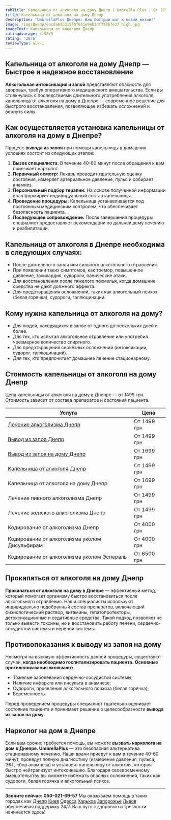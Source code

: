 ```yaml
---
tabTitle: Капельница от алкоголя на дому Днепр | Umbrella Plus | От 1999 грн
title: Капельница от алкоголя на дому Днепр
description: 'UmbrellaPlus Днепре: Ваш быстрый шаг к новой жизни!'
image: /img/Днепр/eacda62b31540f651e9eb1df758bfe27_high.jpg
imageText: Капельница от алкоголя Днепр
ratingAvarage: 4.98/5
rating: '2876'
reviewType: alk-1
---
```


## Капельница от алкоголя на дому Днепр — Быстрое и надежное восстановление

**Алкогольная интоксикация и запой** представляют опасность для здоровья, требуя оперативного медицинского вмешательства. Если вы столкнулись с последствиями длительного употребления алкоголя, капельница от алкоголя на дому в Днепре — современное решение для быстрого восстановления, позволяющее избежать осложнений и вернуть силы.

## Как осуществляется установка капельницы от алкоголя на дому в Днепре?

Процесс **вывода из запоя** при помощи капельницы в домашних условиях состоит из следующих этапов:

1. **Вызов специалиста:** В течение 40-60 минут после обращения к вам приезжает нарколог.
2. **Первичный осмотр:** Лекарь проводит тщательную оценку состояния, измеряет артериальное давление, пульс и собирает анамнез.
3. **Персональный подбор терапии:** На основе полученной информации врач формирует индивидуальный состав капельницы.
4. **Проведение процедуры:** Капельница устанавливается под постоянным медицинским контролем, что обеспечивает безопасность пациента.
5. **Последующее сопровождение:** После завершения процедуры специалист предоставляет рекомендации по дальнейшему лечению и реабилитации.

## Капельница от алкоголя в Днепре необходима в следующих случаях:

* После длительного запоя или сильного алкогольного отравления.
* При появлении таких симптомов, как тремор, повышенное давление, тахикардия, судороги, панические атаки.
* Для восстановления после тяжелого похмелья, когда домашние средства не дают должного эффекта.
* Для предотвращения осложнений, таких как алкогольный психоз (белая горячка), судороги, галлюцинации.

## Кому нужна капельница от алкоголя на дому?

* Для людей, находящихся в запое от одного до нескольких дней и более.
* Для тех, кто испытал алкогольное отравление или употребил чрезмерное количество спиртного.
* Для предотвращения серьёзных осложнений (интоксикации, судорог, галлюцинаций).
* Для тех, кто предпочитает домашнее лечение стационарному.

## Стоимость капельницы от алкоголя на дому Днепр

Цена капельницы от алкоголя на дому в Днепре — от 1499 грн. Стоимость зависит от состава препаратов и состояния пациента.

| Услуга                                                                                            | Цена        |
| ------------------------------------------------------------------------------------------------- | ----------- |
| [Лечение алкоголизма Днепр](https://umbrella-plus.com.ua/dnepr/lechenie-alkogolizma-dnepr/)       | От 1499 грн |
| [Вывод из запоя Днепр](https://umbrella-plus.com.ua/dnepr/vivod-iz-zapoia-dnepr/)                 | От 1499 грн |
| [Вывод из запоя на дому Днепр](https://umbrella-plus.com.ua/dnepr/vivod-iz-zapoia-na-domy-dnepr/) | От 1699 грн |
| [Капельница от алкоголя Днепр](https://umbrella-plus.com.ua/dnepr/kapelnica_ot_alkogola_dnepr/)   | От 1499 грн |
| Капельница от алкоголя на дому Днепр                                                              | От 1699 грн |
| Лечение пивного алкоголизма Днепр                                                                 | От 1499 грн |
| Лечение женского алкоголизма Днепр                                                                | От 1499 грн |
| Кодирование от алкоголизма Днепр                                                                  | От 4000 грн |
| Кодирование от алкоголизма уколом Дисульфирам                                                     | От 4000 грн |
| Кодирование от алкоголизма уколом Эспераль                                                        | От 6500 грн |

## Прокапаться от алкоголя на дому Днепр

**Прокапаться от алкоголя на дому в Днепре** — эффективный метод, который помогает организму быстро восстановиться после алкогольного отравления. Наши специалисты используют индивидуально подобранный состав препаратов, включающий физиологический раствор, витамины, гепатопротекторы, детоксикационные и седативные средства. Такой подход позволяет не только вывести токсины, но и восстановить работу печени, сердечно-сосудистой системы и нервной системы.

## Противопоказания к выводу из запоя на дому

Несмотря на высокую эффективность данной процедуры, существуют случаи, **когда необходимо госпитализировать пациента.** **Основные противопоказания включают:**

* Тяжелые заболевания сердечно-сосудистой системы;
* Наличие инфаркта или инсульта в анамнезе;
* Судороги, проявления алкогольного психоза (белая горячка);
* Беременность.

Перед проведением процедуры специалист тщательно оценивает состояние пациента и принимает решение о целесообразности **вывода из запоя на дому.**

## Нарколог на дом в Днепре

Если вам срочно требуется помощь, вы можете **вызвать нарколога на дом в Днепре. UmbrellaPlus** — это безопасная альтернатива стационарному лечению. Наши врачи приедут к вам в течение 40-60 минут, проведут полную диагностику (измерение давления, пульса, ЭКГ, сбор анамнеза) и установят капельницу от алкоголя, которая быстро нейтрализует интоксикацию. Благодаря своевременному вмешательству вы сможете избежать опасных осложнений, таких как судороги, белая горячка и алкогольный психоз.

***

**Звоните сейчас:** **050-021-69-57**
Мы оказываем помощь в таких городах как [Днепр](https://umbrella-plus.com.ua/dnepr/) [Киев](https://umbrella-plus.com.ua/kiev/) [Одесса](https://umbrella-plus.com.ua/lechenie-alc/) [Харьков](https://umbrella-plus.com.ua/kharkiv/) [Запорожье](https://umbrella-plus.com.ua/zaporozie/) [Львов](https://umbrella-plus.com.ua/lviv/) обеспечивая поддержку 24/7. Ваш путь к здоровью и трезвости начинается здесь!
